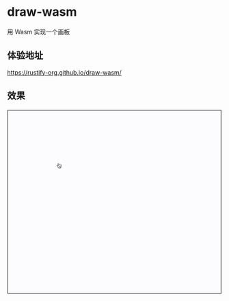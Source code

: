 # draw-wasm

用 Wasm 实现一个画板

## 体验地址

https://rustify-org.github.io/draw-wasm/

## 效果

![alt text](effect.gif)
